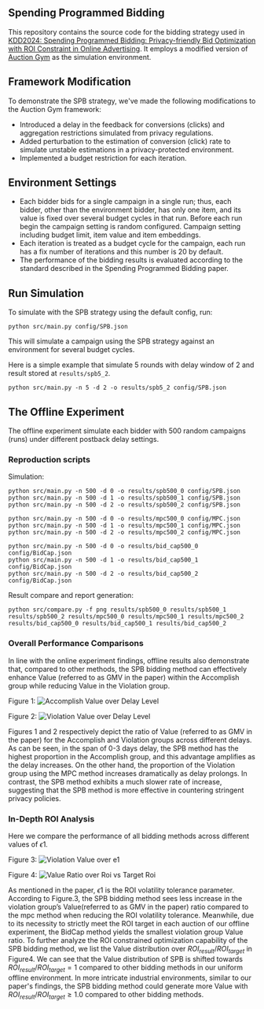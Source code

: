 ## Spending Programmed Bidding

This repository contains the source code for the bidding strategy used in [KDD2024: Spending Programmed Bidding: Privacy-friendly Bid Optimization with ROI Constraint in Online Advertising](https://dl.acm.org/doi/10.1145/3637528.3671540). It employs a modified version of [Auction Gym](https://github.com/amzn/auction-gym) as the simulation environment.

## Framework Modification

To demonstrate the SPB strategy, we've made the following modifications to the Auction Gym framework:

- Introduced a delay in the feedback for conversions (clicks) and aggregation restrictions simulated from privacy regulations.
- Added perturbation to the estimation of conversion (click) rate to simulate unstable estimations in a privacy-protected environment.
- Implemented a budget restriction for each iteration.

## Environment Settings

- Each bidder bids for a single campaign in a single run; thus, each bidder, other than the environment bidder, has only one item, and its value is fixed over several budget cycles in that run.
  Before each run begin the campaign setting is random configured. Campaign setting including budget limit, item value and item embeddings.
- Each iteration is treated as a budget cycle for the campaign, each run has a fix number of iterations and this number is 20 by default.
- The performance of the bidding results is evaluated according to the standard described in the Spending Programmed Bidding paper.

## Run Simulation

To simulate with the SPB strategy using the default config, run:

```
python src/main.py config/SPB.json
```

This will simulate a campaign using the SPB strategy against an environment for several budget cycles.

Here is a simple example that simulate 5 rounds with delay window of 2 and result stored at `results/spb5_2`.

```
python src/main.py -n 5 -d 2 -o results/spb5_2 config/SPB.json
```

## The Offline Experiment

The offline experiment simulate each bidder with 500 random campaigns (runs) under different postback delay settings. 

### Reproduction scripts

Simulation:
```
python src/main.py -n 500 -d 0 -o results/spb500_0 config/SPB.json
python src/main.py -n 500 -d 1 -o results/spb500_1 config/SPB.json
python src/main.py -n 500 -d 2 -o results/spb500_2 config/SPB.json

python src/main.py -n 500 -d 0 -o results/mpc500_0 config/MPC.json
python src/main.py -n 500 -d 1 -o results/mpc500_1 config/MPC.json
python src/main.py -n 500 -d 2 -o results/mpc500_2 config/MPC.json

python src/main.py -n 500 -d 0 -o results/bid_cap500_0 config/BidCap.json
python src/main.py -n 500 -d 1 -o results/bid_cap500_1 config/BidCap.json
python src/main.py -n 500 -d 2 -o results/bid_cap500_2 config/BidCap.json
```

Result compare and report generation:
```
python src/compare.py -f png results/spb500_0 results/spb500_1 results/spb500_2 results/mpc500_0 results/mpc500_1 results/mpc500_2 results/bid_cap500_0 results/bid_cap500_1 results/bid_cap500_2
```
### Overall Performance Comparisons

In line with the online experiment findings, offline results also demonstrate that, compared to other methods, the SPB bidding method can effectively enhance Value (referred to as GMV in the paper) within the Accomplish group while reducing Value in the Violation group.

Figure 1:
    ![Accomplish Value over Delay Level](./docs/offline_results/Accomplish_Value_over_delay_level_compare.png)

Figure 2:
    ![Violation Value over Delay Level](./docs/offline_results/Violation_Value_over_delay_level_compare.png)

Figures 1 and 2 respectively depict the ratio of Value (referred to as GMV in the paper) for the Accomplish and Violation groups across different delays. As can be seen, in the span of 0-3 days delay, the SPB method has the highest proportion in the Accomplish group, and this advantage amplifies as the delay increases. On the other hand, the proportion of the Violation group using the MPC method increases dramatically as delay prolongs. In contrast, the SPB method exhibits a much slower rate of increase, suggesting that the SPB method is more effective in countering stringent privacy policies.

### In-Depth ROI Analysis

Here we compare the performance of all bidding methods across different values of $`\epsilon1`$.

Figure 3:
    ![Violation Value over e1](./docs/offline_results/Violation_Value_Ratio_over_e1_delay_1_compare.png)

Figure 4:
    ![Value Ratio over Roi vs Target Roi](./docs/offline_results/Value_Ratio_over_Roi_vs_Target_Roi_delay_1_compare.png)

As mentioned in the paper, $`\epsilon1`$ is the ROI volatility tolerance parameter. According to Figure.3, the SPB bidding method sees less increase in the violation group’s Value(referred to as GMV in the paper)  ratio compared to the mpc method when reducing the ROI volatility tolerance. Meanwhile, due to its necessity to strictly meet the ROI target in each auction of our offline experiment, the BidCap method yields the smallest violation group Value ratio. 
To further analyze the ROI constrained optimization capability of the SPB bidding method, we list the Value distribution over $`ROI_{result}/ROI_{target}`$ in Figure4. We can see that the Value distribution of SPB is shifted towards $`ROI_{result}/ROI_{target} = 1`$ compared to other bidding methods in our uniform offline environment. In more intricate industrial environments, similar to our paper's findings, the SPB bidding method could generate more Value with  $`ROI_{result}/ROI_{target} \geq 1.0`$ compared to other bidding methods. 

